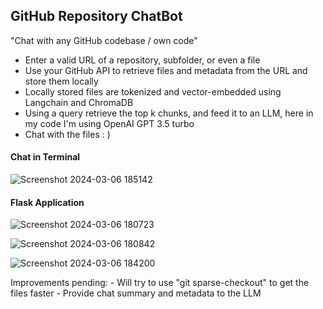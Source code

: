 ## GitHub Repository ChatBot
"Chat with any GitHub codebase / own code"

- Enter a valid URL of a repository, subfolder, or even a file
- Use your GitHub API to retrieve files and metadata from the URL and store them locally
- Locally stored files are tokenized and vector-embedded using Langchain and ChromaDB
- Using a query retrieve the top k chunks, and feed it to an LLM, here in my code I'm using OpenAI GPT 3.5 turbo
- Chat with the files : )

#### Chat in Terminal
![Screenshot 2024-03-06 185142](https://github.com/chandansp27/RepositoryInterpreter/assets/72791595/8f734d77-877c-4212-ba02-ca18d0166b18)


#### Flask Application

![Screenshot 2024-03-06 180723](https://github.com/chandansp27/RepositoryInterpreter/assets/72791595/c976c700-ee67-41fa-a36a-23897dd94b64)


![Screenshot 2024-03-06 180842](https://github.com/chandansp27/RepositoryInterpreter/assets/72791595/c31c013f-ef46-4051-ad49-69075ff97885)


![Screenshot 2024-03-06 184200](https://github.com/chandansp27/RepositoryInterpreter/assets/72791595/958f1e1c-4a42-429b-b00c-b1548dde696a)


  Improvements pending:
    - Will try to use "git sparse-checkout" to get the files faster
    - Provide chat summary and metadata to the LLM
